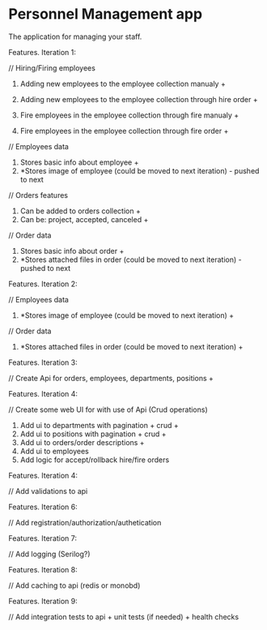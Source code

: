 ﻿# Personnel Management app

The application for managing your staff.

Features. Iteration 1:

// Hiring/Firing employees
1. Adding new employees to the employee collection manualy +
2. Adding new employees to the employee collection through hire order +

3. Fire employees in the employee collection through fire manualy +
4. Fire employees in the employee collection through fire order +

// Employees data
1. Stores basic info about employee +
2. *Stores image of employee (could be moved to next iteration) - pushed to next

// Orders features
1. Can be added to orders collection +
2. Can be: project, accepted, canceled +

// Order data
1. Stores basic info about order +
2. *Stores attached files in order (could be moved to next iteration) - pushed to next

Features. Iteration 2:

// Employees data
1. *Stores image of employee (could be moved to next iteration) +

// Order data
1. *Stores attached files in order (could be moved to next iteration) +

Features. Iteration 3:

// Create Api for orders, employees, departments, positions +

Features. Iteration 4:

// Create some web UI for with use of Api (Crud operations)

1. Add ui to departments with pagination + crud +
2. Add ui to positions with pagination + crud +
3. Add ui to orders/order descriptions +
4. Add ui to employees
5. Add logic for accept/rollback hire/fire orders

Features. Iteration 4:

// Add validations to api

Features. Iteration 6: 

// Add registration/authorization/authetication

Features. Iteration 7:

// Add logging (Serilog?)

Features. Iteration 8:

// Add caching to api (redis or monobd)

Features. Iteration 9:

// Add integration tests to api + unit tests (if needed) + health checks
